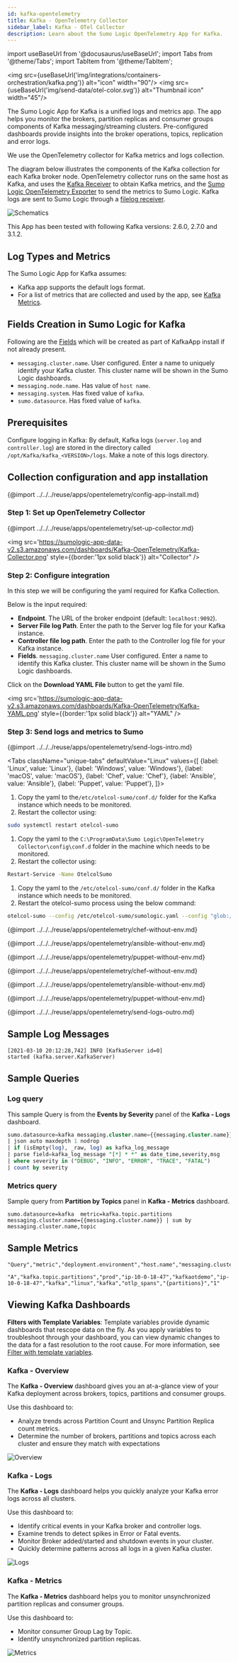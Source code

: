 ```yaml
---
id: kafka-opentelemetry
title: Kafka - OpenTelemetry Collector
sidebar_label: Kafka - OTel Collector
description: Learn about the Sumo Logic OpenTelemetry App for Kafka.
---
```


import useBaseUrl from '@docusaurus/useBaseUrl';
import Tabs from '@theme/Tabs';
import TabItem from '@theme/TabItem';

<img src={useBaseUrl('img/integrations/containers-orchestration/kafka.png')} alt="icon" width="90"/> <img src={useBaseUrl('img/send-data/otel-color.svg')} alt="Thumbnail icon" width="45"/>

The Sumo Logic App for Kafka is a unified logs and metrics app. The app helps you monitor the brokers, partition replicas and consumer groups components of Kafka messaging/streaming clusters. Pre-configured dashboards provide insights into the broker operations, topics, replication and error logs.

We use the OpenTelemetry collector for Kafka metrics and logs collection.

The diagram below illustrates the components of the Kafka collection for each Kafka broker node. OpenTelemetry collector runs on the same host as Kafka, and uses the [Kafka Receiver](https://github.com/open-telemetry/opentelemetry-collector-contrib/tree/main/receiver/kafkametricsreceiver) to obtain Kafka metrics, and the [Sumo Logic OpenTelemetry Exporter](https://github.com/open-telemetry/opentelemetry-collector-contrib/tree/main/exporter/sumologicexporter) to send the metrics to Sumo Logic. Kafka logs are sent to Sumo Logic through a [filelog receiver](https://github.com/open-telemetry/opentelemetry-collector-contrib/tree/main/receiver/filelogreceiver).

<img src='https://sumologic-app-data-v2.s3.amazonaws.com/dashboards/Kafka-OpenTelemetry/Kafka-Schematics.png' alt="Schematics" />

This App has been tested with following Kafka versions: 2.6.0, 2.7.0 and 3.1.2.

## Log Types and Metrics

The Sumo Logic App for Kafka assumes:

- Kafka app supports the default logs format.
- For a list of metrics that are collected and used by the app, see [Kafka Metrics](https://github.com/open-telemetry/opentelemetry-collector-contrib/blob/main/receiver/kafkametricsreceiver/documentation.md).


## Fields Creation in Sumo Logic for Kafka

Following are the [Fields](/docs/manage/fields/) which will be created as part of KafkaApp install if not already present.

* `messaging.cluster.name`. User configured. Enter a name to uniquely identify your Kafka cluster. This cluster name will be shown in the Sumo Logic dashboards.
* `messaging.node.name`. Has value of `host name`.
* `messaging.system`. Has fixed value of `kafka`.
* `sumo.datasource`. Has fixed value of `kafka`.

## Prerequisites

Configure logging in Kafka: By default, Kafka logs (`server.log` and `controller.log`) are stored in the directory called `/opt/Kafka/kafka_<VERSION>/logs`. Make a note of this logs directory.

## Collection configuration and app installation

{@import ../../../reuse/apps/opentelemetry/config-app-install.md}

### Step 1: Set up OpenTelemetry Collector

{@import ../../../reuse/apps/opentelemetry/set-up-collector.md}

<img src='https://sumologic-app-data-v2.s3.amazonaws.com/dashboards/Kafka-OpenTelemetry/Kafka-Collector.png' style={{border:'1px solid black'}} alt="Collector" />

### Step 2: Configure integration

In this step we will be configuring the yaml required for Kafka Collection.

Below is the input required:

- **Endpoint**. The URL of the broker endpoint (default: `localhost:9092`).
- **Server File log Path**. Enter the path to the Server log file for your Kafka instance.
- **Controller file log path**. Enter the path to the Controller log file for your Kafka instance.
- **Fields**. `messaging.cluster.name` User configured. Enter a name to identify this Kafka cluster. This cluster name will be shown in the Sumo Logic dashboards.

Click on the **Download YAML File** button to get the yaml file.

<img src='https://sumologic-app-data-v2.s3.amazonaws.com/dashboards/Kafka-OpenTelemetry/Kafka-YAML.png' style={{border:'1px solid black'}} alt="YAML" />

### Step 3: Send logs and metrics to Sumo

{@import ../../../reuse/apps/opentelemetry/send-logs-intro.md}

<Tabs
  className="unique-tabs"
  defaultValue="Linux"
  values={[
    {label: 'Linux', value: 'Linux'},
    {label: 'Windows', value: 'Windows'},
    {label: 'macOS', value: 'macOS'},
    {label: 'Chef', value: 'Chef'},
    {label: 'Ansible', value: 'Ansible'},
    {label: 'Puppet', value: 'Puppet'},
  ]}>

<TabItem value="Linux">

1.  Copy the yaml to the`/etc/otelcol-sumo/conf.d/` folder for the Kafka instance which needs to be monitored.
2.  Restart the collector using:
  ```sh
  sudo systemctl restart otelcol-sumo
  ```

</TabItem>
<TabItem value="Windows">

1.  Copy the yaml to the `C:\ProgramData\Sumo Logic\OpenTelemetry Collector\config\conf.d` folder in the machine which needs to be monitored.
2.  Restart the collector using:
  ```sh
  Restart-Service -Name OtelcolSumo
  ```

</TabItem>
<TabItem value="macOS">

1.  Copy the yaml to the `/etc/otelcol-sumo/conf.d/` folder in the Kafka instance which needs to be monitored.
2.  Restart the otelcol-sumo process using the below command:
  ```sh
  otelcol-sumo --config /etc/otelcol-sumo/sumologic.yaml --config "glob:/etc/otelcol-sumo/conf.d/*.yaml"
  ```

</TabItem>
<TabItem value="Chef">

{@import ../../../reuse/apps/opentelemetry/chef-without-env.md}

</TabItem>

<TabItem value="Ansible">

{@import ../../../reuse/apps/opentelemetry/ansible-without-env.md}

</TabItem>

<TabItem value="Puppet">

{@import ../../../reuse/apps/opentelemetry/puppet-without-env.md}

</TabItem>
<TabItem value="Chef">

{@import ../../../reuse/apps/opentelemetry/chef-without-env.md}

</TabItem>

<TabItem value="Ansible">

{@import ../../../reuse/apps/opentelemetry/ansible-without-env.md}

</TabItem>

<TabItem value="Puppet">

{@import ../../../reuse/apps/opentelemetry/puppet-without-env.md}

</TabItem>
</Tabs>

{@import ../../../reuse/apps/opentelemetry/send-logs-outro.md}


## Sample Log Messages

```
[2021-03-10 20:12:28,742] INFO [KafkaServer id=0]
started (kafka.server.KafkaServer)
```

## Sample Queries

### Log query

This sample Query is from the **Events by Severity** panel of the **Kafka - Logs** dashboard.

```sql
sumo.datasource=kafka messaging.cluster.name={{messaging.cluster.name}}
| json auto maxdepth 1 nodrop
| if (isEmpty(log), _raw, log) as kafka_log_message
| parse field=kafka_log_message "[*] * *" as date_time,severity,msg
| where severity in ("DEBUG", "INFO", "ERROR", "TRACE", "FATAL")
| count by severity
```

### Metrics query

Sample query from **Partition by Topics** panel in **Kafka - Metrics** dashboard.

```
sumo.datasource=kafka  metric=kafka.topic.partitions messaging.cluster.name={{messaging.cluster.name}} | sum by messaging.cluster.name,topic
```


## Sample Metrics

```
"Query","metric","deployment.environment","host.name","messaging.cluster.name","messaging.node.name","messaging.system","os.type","sumo.datasource","topic","unit","latest"
```

```
"A","kafka.topic.partitions","prod","ip-10-0-18-47","kafkaotdemo","ip-10-0-18-47","kafka","linux","kafka","otlp_spans","{partitions}","1"
```


## Viewing Kafka Dashboards

**Filters with Template Variables**: Template variables provide dynamic dashboards that rescope data on the fly. As you apply variables to troubleshoot through your dashboard, you can view dynamic changes to the data for a fast resolution to the root cause. For more information, see [Filter with template variables](/docs/dashboards/filter-template-variables/).

### Kafka - Overview

The **Kafka - Overview** dashboard gives you an at-a-glance view of your Kafka deployment across brokers, topics, partitions and consumer groups.

Use this dashboard to:

- Analyze trends across Partition Count and Unsync Partition Replica count metrics. 
- Determine the number of brokers, partitions and topics across each cluster and ensure they match with expectations

<img src='https://sumologic-app-data-v2.s3.amazonaws.com/dashboards/Kafka-OpenTelemetry/Kafka-Overview.png' alt="Overview" />

### Kafka - Logs

The **Kafka - Logs** dashboard helps you quickly analyze your Kafka error logs across all clusters.

Use this dashboard to:

- Identify critical events in your Kafka broker and controller logs.
- Examine trends to detect spikes in Error or Fatal events.
- Monitor Broker added/started and shutdown events in your cluster.
- Quickly determine patterns across all logs in a given Kafka cluster.

<img src='https://sumologic-app-data-v2.s3.amazonaws.com/dashboards/Kafka-OpenTelemetry/Kafka-Logs.png' alt="Logs" />

### Kafka - Metrics

The **Kafka - Metrics** dashboard helps you to monitor unsynchronized partition replicas and consumer groups.

Use this dashboard to:

- Monitor consumer Group Lag by Topic.
- Identify unsynchronized partition replicas.

<img src='https://sumologic-app-data-v2.s3.amazonaws.com/dashboards/Kafka-OpenTelemetry/Kafka-Metrics.png' alt="Metrics" />
